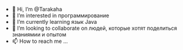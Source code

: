 - 👋 Hi, I’m @Tarakaha
- 👀 I’m interested in программирование
- 🌱 I’m currently learning язык Java
- 💞️ I’m looking to collaborate on людей, которые хотят поделиться знаниямии и опытом
- 📫 How to reach me ...

<!---
Tarakaha/Tarakaha is a ✨ special ✨ repository because its `README.md` (this file) appears on your GitHub profile.
You can click the Preview link to take a look at your changes.
--->
